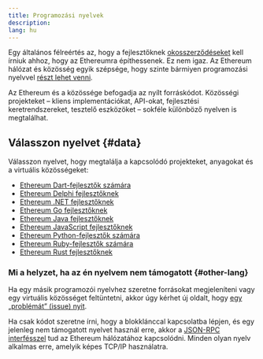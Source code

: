 ```yaml
---
title: Programozási nyelvek
description:
lang: hu
---
```


Egy általános félreértés az, hogy a fejlesztőknek [okosszerződéseket](/developers/docs/smart-contracts/) kell írniuk ahhoz, hogy az Ethereumra építhessenek. Ez nem igaz. Az Ethereum hálózat és közösség egyik szépsége, hogy szinte bármiyen programozási nyelvvel [részt lehet venni](/community/).

Az Ethereum és a közössége befogadja az nyílt forráskódot. Közösségi projekteket – kliens implementációkat, API-okat, fejlesztési keretrendszereket, tesztelő eszközöket – sokféle különböző nyelven is megtalálhat.

## Válasszon nyelvet {#data}

Válasszon nyelvet, hogy megtalálja a kapcsolódó projekteket, anyagokat és a virtuális közösségeket:

- [Ethereum Dart-fejlesztők számára](/developers/docs/programming-languages/dart/)
- [Ethereum Delphi fejlesztőknek](/developers/docs/programming-languages/delphi/)
- [Ethereum .NET fejlesztőknek](/developers/docs/programming-languages/dot-net/)
- [Ethereum Go fejlesztőknek](/developers/docs/programming-languages/golang/)
- [Ethereum Java fejlesztőknek](/developers/docs/programming-languages/java/)
- [Ethereum JavaScript fejlesztőknek](/developers/docs/programming-languages/javascript/)
- [Ethereum Python-fejlesztők számára](/developers/docs/programming-languages/python/)
- [Ethereum Ruby-fejlesztők számára](/developers/docs/programming-languages/ruby/)
- [Ethereum Rust fejlesztőknek](/developers/docs/programming-languages/rust/)

### Mi a helyzet, ha az én nyelvem nem támogatott {#other-lang}

Ha egy másik programozói nyelvhez szeretne forrásokat megjeleníteni vagy egy virtuális közösséget feltüntetni, akkor úgy kérhet új oldalt, hogy [egy „problémát” (issue) nyit](https://github.com/ethereum/ethereum-org-website/issues/new/choose).

Ha csak kódot szeretne írni, hogy a blokklánccal kapcsolatba lépjen, és egy jelenleg nem támogatott nyelvet használ erre, akkor a [JSON-RPC interfésszel](/developers/docs/apis/json-rpc/) tud az Ethereum hálózatához kapcsolódni. Minden olyan nyelv alkalmas erre, amelyik képes TCP/IP használatra.
